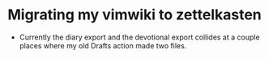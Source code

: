 # Migrating my vimwiki to zettelkasten

- Currently the diary export and the devotional export collides at a couple
  places where my old Drafts action made two files.
